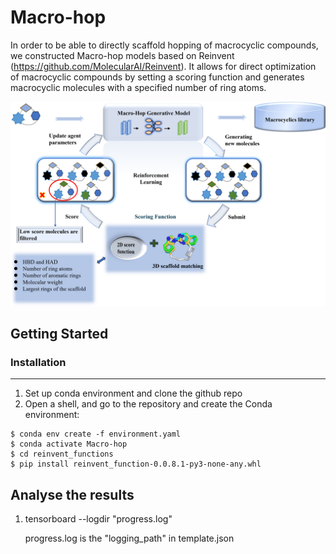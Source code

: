 # Macro-hop
In order to be able to directly scaffold hopping of macrocyclic compounds, we constructed Macro-hop models based on Reinvent (https://github.com/MolecularAI/Reinvent). It allows for direct optimization of macrocyclic compounds by setting a scoring function and generates macrocyclic molecules with a specified number of ring atoms.

![](pictures/Macro-hop.png)

## Getting Started

### Installation
-------------
1. Set up conda environment and clone the github repo
2. Open a shell, and go to the repository and create the Conda environment:
```
$ conda env create -f environment.yaml
$ conda activate Macro-hop
$ cd reinvent_functions
$ pip install reinvent_function-0.0.8.1-py3-none-any.whl
```


## Analyse the results

1. tensorboard --logdir "progress.log"

    progress.log is the "logging_path" in template.json
